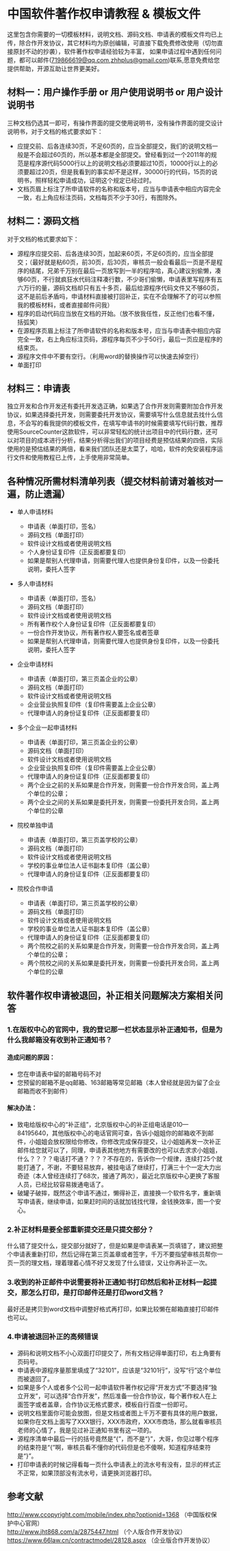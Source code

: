# 中国软件著作权申请教程 & 模板文件

这里包含你需要的一切模板材料，说明文档、源码文档、申请表的模板文件均已上传，除合作开发协议，其它材料均为原创编辑，可直接下载免费修改使用（切勿直接原封不动的抄袭），软件著作权申请经验较为丰富，
如果申请过程中遇到任何问题，都可以邮件(719866619@qq.com,zhhplus@gmail.com)联系,愿意免费给您提供帮助，开源互助让世界更美好。

## 材料一：用户操作手册 or  用户使用说明书  or 用户设计说明书<br>
三种文档仍选其一即可，有操作界面的提交使用说明书，没有操作界面的提交设计说明书，对于文档的格式要求如下：<br>
* 应提交前、后各连续30页，不足60页的，应当全部提交，我们的说明文档一般是不会超过60页的，所以基本都是全部提交。曾经看到过一个2011年的规范是程序源代码5000行以上的说明文档必须要超过10页，10000行以上的必须要超过20页，但是我看到的事实却不是这样，30000行的代码，15页的说明书，照样轻松申请成功，证明这个规定已经过时。<br>
* 文档页眉上标注了所申请软件的名称和版本号，应当与申请表中相应内容完全一致，右上角应标注页码，文档每页不少于30行，有图除外。<br>

## 材料二：源码文档
对于文档的格式要求如下：<br>
* 源程序应提交前、后各连续30页，加起来60页，不足60页的，应当全部提交；（最好就是粘60页，前30页，后30页，审核员一般会看最后一页是不是程序的结尾，兄弟千万别在最后一页放写到一半的程序哈，真心建议别偷懒，凑够60页，不行就疯狂水代码注释凑行数，不少哥们偷懒，申请表里写程序有五六万行的量，源码文档却只有五十多页，最后给源程序代码文件又不够60页，这不是前后矛盾吗，申请材料直接被打回补正，实在不会理解不了的可以参照我的模板材料，或者直接邮件问我）<br>
* 程序的启动代码应当放在文档的开始。（放不放我任性，反正他们也看不懂，括弧笑）<br>
* 在源程序页眉上标注了所申请软件的名称和版本号，应当与申请表中相应内容完全一致，右上角应标注页码，源程序每页不少于50行，最后一页应是程序的结束页。<br>
* 源程序文件中不要有空行。（利用word的替换操作可以快速去掉空行）<br>
* 单面打印<br>
## 材料三：申请表
独立开发和合作开发还有委托开发选正确，如果选了合作开发则需要附加合作开发协议，如果选择委托开发，则需要委托开发协议，需要填写什么信息就去找什么信息，不会写的看我提供的模板文件，在填写申请书的时候需要填写代码行数，推荐使用SourceCounter这款软件，可以非常轻松的统计出项目中的代码行数，还可以对项目的成本进行分析，结果分析得出我们的项目经费是预估结果的四倍，实际使用的是预估结果的两倍，看来我们团队还是太菜了，哈哈，软件的免安装程序运行文件和使用教程已上传，上手使用非常简单。

## 各种情况所需材料清单列表（提交材料前请对着核对一遍，防止遗漏）
* 单人申请材料<br>
	* 申请表（单面打印，签名）<br>
	* 源码文档（单面打印）<br>
	* 软件设计文档或者使用说明文档<br>
	* 个人身份证复印件（正反面都要复印）<br>
	* 如果是帮别人代理申请，则需要代理人也提供身份复印件，以及一份委托说明，委托人签字<br>
	
* 多人申请材料<br>
	* 申请表（单面打印，签名）<br>
	* 源码文档（单面打印）<br>
	* 软件设计文档或者使用说明文档<br>
	* 所有著作权个人身份证复印件（正反面都要复印）<br>
	* 一份合作开发协议，所有著作权人要签名或者签章<br>
	* 如果是帮别人代理申请，则需要代理人也提供身份复印件，以及一份委托说明，委托人签字<br>

* 企业申请材料<br>
	* 申请表（单面打印，第三页盖企业的公章）<br>
	* 源码文档（单面打印）<br>
	* 软件设计文档或者使用说明文档<br>
	* 企业营业执照复印件（复印件需要盖上企业公章）<br>
	* 代理申请人的身份证复印件（正反面都要复印）<br>

* 多个企业一起申请材料<br>
	* 申请表（单面打印，第三页盖企业的公章）<br>
	* 源码文档（单面打印）<br>
	* 软件设计文档或者使用说明文档<br>
	* 企业营业执照复印件（复印件需要盖上企业公章）<br>
	* 代理申请人的身份证复印件（正反面都要复印）<br>
	* 两个企业之前的关系如果是合作开发，则需要一份合作开发合同，盖上两个单位的公章；<br>
	* 两个企业之间的关系如果是委托开发，则需要一份委托开发合同，盖上两个单位的公章<br>
* 院校单独申请<br>
	* 申请表（单面打印，第三页盖学校的公章）<br>
	* 源码文档（单面打印）<br>
	* 软件设计文档或者使用说明文档<br>
	* 学校的事业单位法人证书副本复印件（盖公章）<br>
	* 代理申请人的身份证复印件（正反面都要复印）<br>
* 院校合作申请<br>
	* 申请表（单面打印，第三页盖学校的公章）<br>
	* 源码文档（单面打印）<br>
	* 软件设计文档或者使用说明文档<br>
	* 学校的事业单位法人证书副本复印件（盖公章）<br>
	* 代理申请人的身份证复印件（正反面都要复印）<br>
	* 两个院校之前的关系如果是合作开发，则需要一份合作开发合同，盖上两个单位的公章；<br>
	* 两个院校之间的关系如果是委托开发，则需要一份委托开发合同，盖上两个单位的公章<br>
     
## 软件著作权申请被退回，补正相关问题解决方案相关问答

### 1.在版权中心的官网中，我的登记那一栏状态显示补正通知书，但是为什么我邮箱没有收到补正通知书？<br>

#### 造成问题的原因：<br>
* 您在申请表中留的邮箱号码不对<br>
* 您预留的邮箱不是qq邮箱、163邮箱等常见邮箱（本人曾经就是因为留了企业邮箱而收不到邮件）<br>
#### 解决办法：<br>
* 致电给版权中心的“补正组”，北京版权中心的补正组电话是010—84195640，其他版权中心的电话官网可查，告诉小姐姐你的邮箱收不到邮件，小姐姐会放权限给你修改，你修改完成保存提交，让小姐姐再发一次补正邮件给您就可以了，同理，申请表其他地方有需要改的也可以去求求小姐姐，什么？？？？电话打不通？？？？不存在的，告诉你一个规律，连续打25个就能打通了，不谢，不要轻易放弃，被挂电话了继续打，打满三十个一定大力出奇迹（本人曾经连续打了68次，接通了两次），最近北京版权中心更换了客服人员，已经比较容易拨通电话了。<br>
* 破罐子破摔，既然这个申请不通过，懒得补正，直接换一个软件名字，重新填写申请表，继续申请，如果赶时间的话就加钱找代理，金钱换效率，图一个安心。<br>
### 2.补正材料是要全部重新提交还是只提交部分？<br>
什么错了提交什么，提交部分就好了，但是如果是申请表某一页填错了，建议把整个申请表重新打印，然后记得在第三页盖章或者签字，千万不要指望审核员帮你一页一页的理文档，理着理着心情不好又发现了什么错误，又让你再补正一次。<br>
### 3.收到的补正邮件中说需要将补正通知书打印然后和补正材料一起提交，那怎么打印，是打印邮件还是打印word文档？<br>
最好还是拷贝到word文档中调整好格式再打印，如果比较懒在邮箱直接打印邮件也可以。<br>
### 4.申请被退回补正的高频错误
* 源码和说明文档不小心双面打印提交了，所有文档记得单面打印，右上角要有页码号。<br>
* 申请表中源程序量那里填成了“32101”，应该是“32101行”，没写“行”这个单位而被退回了。<br>
* 如果是多个人或者多个公司一起申请软件著作权记得“开发方式”不要选择“独立开发”，可以选择“合作开发”，然后准备一份合作协议，每个著作权人在上面签字或者盖章，合作协议无格式要求，模板自行百度一份即可。<br>
* 说明文档里面你可能会放图，但是文档或者图上千万不要有具体的用户数据，如果你在文档上面写了XXX银行，XXX市政府，XXX市商场，那么就看审核员老师的心情了，我是见过补正通知书里有这一项的。<br>
* 源程序清单中最后一行的括号竟然是“{”，而不是“}”，大哥，你见过哪个程序的结束符是“{”啊，审核员看不懂你的代码但是也不傻啊，知道程序结束符是“}”。<br>
* 打印申请表的时候记得看每一页什么申请表上的流水号有没有，显示的样式正不正常，如果顶部没有流水号，请更换浏览器打印。<br>

## 参考文献
http://www.ccopyright.com/mobile/index.php?optionid=1368 （中国版权保护中心官网）<br>
http://www.jht868.com/a/2875447.html （个人版合作开发协议）<br>
https://www.66law.cn/contractmodel/28128.aspx （企业版合作开发协议）<br>
